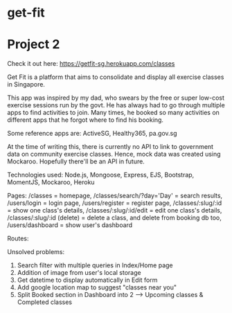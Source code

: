 # get-fit
Project 2
=================

Check it out here: https://getfit-sg.herokuapp.com/classes

Get Fit is a platform that aims to consolidate and display all exercise classes in Singapore. 

This app was inspired by my dad, who swears by the free or super low-cost exercise sessions run by the govt. He has always had to go through multiple apps to find activities to join. Many times, he booked so many activities on different apps that he forgot where to find his booking.

Some reference apps are: ActiveSG, Healthy365, pa.gov.sg

At the time of writing this, there is currently no API to link to government data on community exercise classes. Hence, mock data was created using Mockaroo. Hopefully there'll be an API in future. 

Technologies used:
Node.js,
Mongoose, 
Express,
EJS, 
Bootstrap,
MomentJS,
Mockaroo,
Heroku

Pages:
/classes = homepage,
/classes/search/?day='Day' = search results,
/users/login = login page,
/users/register = register page,
/classes/:slug/:id = show one class's details,
/classes/:slug/:id/edit = edit one class's details,
/classes/:slug/:id (delete) = delete a class, and delete from booking db too,
/users/dashboard = show user's dashboard





Routes:




Unsolved problems:
1. Search filter with multiple queries in Index/Home page
2. Addition of image from user's local storage
3. Get datetime to display automatically in Edit form
4. Add google location map to suggest "classes near you"
5. Split Booked section in Dashboard into 2 --> Upcoming classes & Completed classes